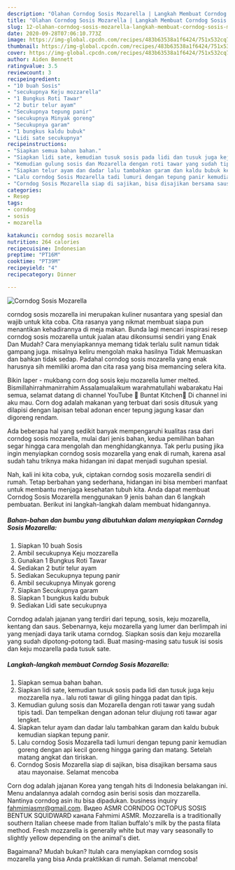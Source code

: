 ```yaml
---
description: "Olahan Corndog Sosis Mozarella | Langkah Membuat Corndog Sosis Mozarella Yang Sempurna"
title: "Olahan Corndog Sosis Mozarella | Langkah Membuat Corndog Sosis Mozarella Yang Sempurna"
slug: 12-olahan-corndog-sosis-mozarella-langkah-membuat-corndog-sosis-mozarella-yang-sempurna
date: 2020-09-28T07:06:10.773Z
image: https://img-global.cpcdn.com/recipes/483b63538a1f6424/751x532cq70/corndog-sosis-mozarella-foto-resep-utama.jpg
thumbnail: https://img-global.cpcdn.com/recipes/483b63538a1f6424/751x532cq70/corndog-sosis-mozarella-foto-resep-utama.jpg
cover: https://img-global.cpcdn.com/recipes/483b63538a1f6424/751x532cq70/corndog-sosis-mozarella-foto-resep-utama.jpg
author: Aiden Bennett
ratingvalue: 3.5
reviewcount: 3
recipeingredient:
- "10 buah Sosis"
- "secukupnya Keju mozzarella"
- "1 Bungkus Roti Tawar"
- "2 butir telur ayam"
- "Secukupnya tepung panir"
- "secukupnya Minyak goreng"
- "Secukupnya garam"
- "1 bungkus kaldu bubuk"
- "Lidi sate secukupnya"
recipeinstructions:
- "Siapkan semua bahan bahan."
- "Siapkan lidi sate, kemudian tusuk sosis pada lidi dan tusuk juga keju mozzarella nya.. lalu roti tawar di giling hingga padat dan tipis."
- "Kemudian gulung sosis dan Mozarella dengan roti tawar yang sudah tipis tadi. Dan tempelkan dengan adonan telur diujung roti tawar agar lengket."
- "Siapkan telur ayam dan dadar lalu tambahkan garam dan kaldu bubuk kemudian siapkan tepung panir."
- "Lalu corndog Sosis Mozarella tadi lumuri dengan tepung panir kemudian goreng dengan api kecil goreng hingga garing dan matang. Setelah matang angkat dan tiriskan."
- "Corndog Sosis Mozarella siap di sajikan, bisa disajikan bersama saus atau mayonaise. Selamat mencoba"
categories:
- Resep
tags:
- corndog
- sosis
- mozarella

katakunci: corndog sosis mozarella 
nutrition: 264 calories
recipecuisine: Indonesian
preptime: "PT16M"
cooktime: "PT39M"
recipeyield: "4"
recipecategory: Dinner

---
```



![Corndog Sosis Mozarella](https://img-global.cpcdn.com/recipes/483b63538a1f6424/751x532cq70/corndog-sosis-mozarella-foto-resep-utama.jpg)


corndog sosis mozarella ini merupakan kuliner nusantara yang spesial dan wajib untuk kita coba. Cita rasanya yang nikmat membuat siapa pun menantikan kehadirannya di meja makan.
Bunda lagi mencari inspirasi resep corndog sosis mozarella untuk jualan atau dikonsumsi sendiri yang Enak Dan Mudah? Cara menyiapkannya memang tidak terlalu sulit namun tidak gampang juga. misalnya keliru mengolah maka hasilnya Tidak Memuaskan dan bahkan tidak sedap. Padahal corndog sosis mozarella yang enak harusnya sih memiliki aroma dan cita rasa yang bisa memancing selera kita.

Bikin laper - mukbang corn dog sosis keju mozarella lumer melted. Bismillahirrahmanirrahim Assalamualaikum warahmatullahi wabarakatu Hai semua, selamat datang di channel YouTube 🌸 Buntat Kitchen🌸 Di channel ini aku mau. Corn dog adalah makanan yang terbuat dari sosis ditusuk yang dilapisi dengan lapisan tebal adonan encer tepung jagung kasar dan digoreng rendam.

Ada beberapa hal yang sedikit banyak mempengaruhi kualitas rasa dari corndog sosis mozarella, mulai dari jenis bahan, kedua pemilihan bahan segar hingga cara mengolah dan menghidangkannya. Tak perlu pusing jika ingin menyiapkan corndog sosis mozarella yang enak di rumah, karena asal sudah tahu triknya maka hidangan ini dapat menjadi suguhan spesial.


Nah, kali ini kita coba, yuk, ciptakan corndog sosis mozarella sendiri di rumah. Tetap berbahan yang sederhana, hidangan ini bisa memberi manfaat untuk membantu menjaga kesehatan tubuh kita. Anda dapat membuat Corndog Sosis Mozarella menggunakan 9 jenis bahan dan 6 langkah pembuatan. Berikut ini langkah-langkah dalam membuat hidangannya.

<!--inarticleads1-->

##### Bahan-bahan dan bumbu yang dibutuhkan dalam menyiapkan Corndog Sosis Mozarella:

1. Siapkan 10 buah Sosis
1. Ambil secukupnya Keju mozzarella
1. Gunakan 1 Bungkus Roti Tawar
1. Sediakan 2 butir telur ayam
1. Sediakan Secukupnya tepung panir
1. Ambil secukupnya Minyak goreng
1. Siapkan Secukupnya garam
1. Siapkan 1 bungkus kaldu bubuk
1. Sediakan Lidi sate secukupnya


Corndog adalah jajanan yang terdiri dari tepung, sosis, keju mozarella, kentang dan saus. Sebenarnya, keju mozarella yang lumer dan berlimpah ini yang menjadi daya tarik utama corndog. Siapkan sosis dan keju mozarella yang sudah dipotong-potong tadi. Buat masing-masing satu tusuk isi sosis dan keju mozarella pada tusuk sate. 

<!--inarticleads2-->

##### Langkah-langkah membuat Corndog Sosis Mozarella:

1. Siapkan semua bahan bahan.
1. Siapkan lidi sate, kemudian tusuk sosis pada lidi dan tusuk juga keju mozzarella nya.. lalu roti tawar di giling hingga padat dan tipis.
1. Kemudian gulung sosis dan Mozarella dengan roti tawar yang sudah tipis tadi. Dan tempelkan dengan adonan telur diujung roti tawar agar lengket.
1. Siapkan telur ayam dan dadar lalu tambahkan garam dan kaldu bubuk kemudian siapkan tepung panir.
1. Lalu corndog Sosis Mozarella tadi lumuri dengan tepung panir kemudian goreng dengan api kecil goreng hingga garing dan matang. Setelah matang angkat dan tiriskan.
1. Corndog Sosis Mozarella siap di sajikan, bisa disajikan bersama saus atau mayonaise. Selamat mencoba


Corn dog adalah jajanan Korea yang tengah hits di Indonesia belakangan ini. Menu andalannya adalah corndog asin berisi sosis dan mozzarella. Nantinya corndog asin itu bisa dipadukan. business inquiry fahmimiasmr@gmail.com. Видео ASMR CORNDOG OCTOPUS SOSIS BENTUK SQUIDWARD канала Fahmimi ASMR. Mozzarella is a traditionally southern Italian cheese made from Italian buffalo&#39;s milk by the pasta filata method. Fresh mozzarella is generally white but may vary seasonally to slightly yellow depending on the animal&#39;s diet. 

Bagaimana? Mudah bukan? Itulah cara menyiapkan corndog sosis mozarella yang bisa Anda praktikkan di rumah. Selamat mencoba!
